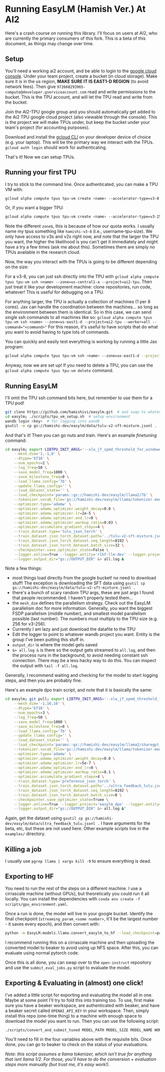 # Running EasyLM (Hamish Ver.) At AI2

Here's a crash course on running this library. I'll focus on users at AI2, who are currently the primary consumers of this fork. This is a beta of this document, as things may change over time.

## Setup

You'll need a working ai2 account, and be able to login to the [google cloud console](console.cloud.google.com). Under your team project, create a bucket (in cloud storage). Make sure it is in the us region, **MAKE SURE IT IS EAST1-D REGION** (to avoid network fees). Then give `972660293965-compute@developer.gserviceaccount.com` read and write permissions to the bucket. This is the TPU account, and will let the TPU read and write from the bucket.

Join the AI2-TPU google group and you should automatically get added to the Ai2 TPU google cloud project (also viewable through the console). This is the project we will make TPUs under, but keep the bucket under your team's project (for accounting purposes).

Download and install the [gcloud CLI](https://cloud.google.com/sdk/gcloud) on your developer device of choice (e.g. your laptop). This will be the primary way we interact with the TPUs. `gcloud auth login` should work for authenticating.

That's it! Now we can setup TPUs.

## Running your first TPU

I try to stick to the command line. Once authenticated, you can make a TPU VM with:
```bash
gcloud alpha compute tpus tpu-vm create <name> --accelerator-type=v3-8 --zone=us-central1-a --project=ai2-tpu --version=v2-alpha
```
Or, if you want a bigger TPU:
```bash
gcloud alpha compute tpus tpu-vm create <name> --accelerator-type=v3-256 --zone=us-east1-d --project=ai2-tpu --version=v2-alpha
```

Note the different `zone`s, this is because of how our quota works. I usually name my tpus something like `hamishi-v3-8` (i.e., username-tpu-size). We only have access to v3s and v2s right now, and note that the larger the TPU you want, the higher the likelihood is you can't get it immediately and might have a try a few times (ask me about this). Sometimes there are simply no TPUs available in the research cloud.

Now, the way you interact with the TPUs is going to be different depending on the size:

For a v3-8, you can just ssh directly into the TPU with `gcloud alpha compute tpus tpu-vm ssh <name> --zone=us-central1-a --project=ai2-tpu`. Then just treat it like your development machine: clone repositories, run code, whatever! This is useful for debugging on a TPU.

For anything larger, the TPU is actually a collection of machines (1 per 8 cores). Jax can handle the coordination between the machines... so long as the environment between them is identical. So in this case, we can send single ssh commands to all machines like so: `gcloud alpha compute tpus tpu-vm ssh <name> --zone=us-east1-d --project=ai2-tpu --worker=all --command="<command>"`
For this reason, it's useful to have scripts that do what you want to avoid having to type lots of commands.

You can quickly and easily test everything is working by running a little Jax program:
```bash
gcloud alpha compute tpus tpu-vm ssh <name> --zone=us-east1-d --project=ai2-tpu --worker=all --command="python3 -c \"import jax; jax.devices()\""
```

Anyway, now we are set up! If you need to delete a TPU, you can use the `gcloud alpha compute tpus tpu-vm delete` command.

## Running EasyLM

I'll omit the TPU ssh command bits here, but remember to use them for a TPU pod!

```bash
git clone https://github.com/hamishivi/easylm.git  # and swap to whatever branch you want
cd easylm; ./scripts/tpu_vm_setup.sh  # setup environment
wandb login <key>  # for logging into wandb
gsutil -m cp gs://hamishi-dev/easylm/data/tulu-v2-sft-mixture.jsonl .  # download whatever data you want. TODO: I need to allow data to be streamed...
```

And that's it! Then you can go nuts and train. Here's an example *finetuning* command:
```bash
cd easylm; export LIBTPU_INIT_ARGS='--xla_jf_spmd_threshold_for_windowed_einsum_mib=0 --xla_tpu_spmd_threshold_for_allgather_cse=10000 --xla_tpu_spmd_rewrite_einsum_with_reshape=true --xla_tpu_enable_latency_hiding_scheduler=true TPU_MEGACORE=MEGACORE_DENSE'; python3 -m EasyLM.models.llama.llama_train \
    --mesh_dim='1,-1,8' \
    --dtype='bf16' \
    --num_epochs=2 \
    --log_freq=50 \
    --save_model_freq=1000 \
    --save_milestone_freq=0 \
    --load_llama_config='7b' \
    --update_llama_config='' \
    --load_dataset_state='' \
    --load_checkpoint='params::gs://hamishi-dev/easylm/llama2/7b' \
    --tokenizer.vocab_file='gs://hamishi-dev/easylm/llama/tokenizer.model' \
    --optimizer.type='adamw' \
    --optimizer.adamw_optimizer.weight_decay=0.0 \
    --optimizer.adamw_optimizer.lr=2e-5 \
    --optimizer.adamw_optimizer.end_lr=0 \
    --optimizer.adamw_optimizer.warmup_ratio=0.03 \
    --optimizer.accumulate_gradient_steps=4 \
    --train_dataset.type='tulu_json_torch' \
    --train_dataset.json_torch_dataset.path='../tulu-v2-sft-mixture.jsonl' \
    --train_dataset.json_torch_dataset.seq_length=8192 \
    --train_dataset.json_torch_dataset.batch_size=32 \
    --checkpointer.save_optimizer_state=False \
    --logger.online=True --logger.entity='rlhf-llm-dev' --logger.project='jax_sft' \
    --logger.output_dir="gs://OUTPUT_DIR" &> all.log &
```

Note a few things:
- most things load directly from the google bucket! no need to download stuff! The exception is downloading the SFT data using `gsutil cp gs://hamishi-dev/easylm/data/tulu-v2-sft-mixture.jsonl .`
- there's a bunch of scary random TPU args, these are just args I found that people recommended. I haven't properly tested them...
- the `mesh_dim` defines the parallelism strategy. Check out the EasyLM parallelism doc for more information. Generally, you want the biggest FSDP parallelism (middle number), and smallest model parallelism possible (last number). The numbers must multiply to the TPU size (e.g. 256 for v3-256).
- Currently I am lazy and just download the datafile to the TPU
- Edit the logger to point to whatever wandb project you want. Entity is the group I've been putting this stuff in.
- `output_dir` is where the model gets saved
- `&> all.log &` is there so the output gets streamed to `all.log`, and then the process runs in the background, to avoid needing constant ssh connection. There may be a less hacky way to do this. You can inspect the output with `tail -f all.log`.

Generally, I recommend waiting and checking for the model to start logging steps, and then you are probably fine.

Here's an example dpo train script, and note that it is basically the same:
```bash
cd easylm; git pull; export LIBTPU_INIT_ARGS='--xla_jf_spmd_threshold_for_windowed_einsum_mib=0 --xla_tpu_spmd_threshold_for_allgather_cse=10000 --xla_tpu_spmd_rewrite_einsum_with_reshape=true --xla_tpu_enable_latency_hiding_scheduler=true TPU_MEGACORE=MEGACORE_DENSE'; python3 -m EasyLM.models.llama.llama_train_dpo \
    --mesh_dim='-1,16,16' \
    --dtype='bf16' \
    --num_epochs=3 \
    --log_freq=50 \
    --save_model_freq=1000 \
    --save_milestone_freq=0 \
    --load_llama_config='7b' \
    --update_llama_config='' \
    --load_dataset_state='' \
    --load_checkpoint='params::gs://hamishi-dev/easylm/llama2/sharegpt_7b/959533a19a2f498bb6f24935a3ec462e/streaming_params_10554' \
    --tokenizer.vocab_file='gs://hamishi-dev/easylm/llama/tokenizer.model' \
    --optimizer.type='adamw' \
    --optimizer.adamw_optimizer.weight_decay=0.0 \
    --optimizer.adamw_optimizer.lr=5e-7 \
    --optimizer.adamw_optimizer.end_lr=0 \
    --optimizer.adamw_optimizer.warmup_ratio=0.1 \
    --optimizer.accumulate_gradient_steps=4 \
    --train_dataset.type='preference_json_torch' \
    --train_dataset.json_torch_dataset.path='../ultra_feedback_tulu.jsonl' \
    --train_dataset.json_torch_dataset.seq_length=8192 \
    --train_dataset.json_torch_dataset.batch_size=8 \
    --checkpointer.save_optimizer_state=Truee \
    --logger.online=True --logger.project='easylm_dpo' --logger.entity='rlhf-llm-dev' \
    --logger.output_dir="gs://OUTPUT_DIR" &> all.log &"
```

Again, get the dataset using `gsutil cp gs://hamishi-dev/easylm/data/ultra_feedback_tulu.jsonl .`
I have arguments for the beta, etc, but these are not used here. Other example scripts live in the `examples/` directory.

## Killing a job

I usually use `pgrep llama | xargs kill -9` to ensure everything is dead.

## Exporting to HF

You need to run the rest of the steps on a different machine. I use a cirrascale machine (without GPUs), but theoretically you could run it all locally. You can install the dependencies with `conda env create -f scripts/gpu_environment.yaml`.

Once a run is done, the model will live in your google bucket. Identify the final checkpoint (`streaming_param_<some number>`, it'll be the largest number - it saves every epoch), and then convert with:
```bash
python -m EasyLM.models.llama.convert_easylm_to_hf --load_checkpoint=params::<path> --tokenizer_path='gs://hamishi-dev/easylm/llama/tokenizer.model' --model_size=<model_size> --output_dir=<output_dir>
```
I recommend running this on a cirrascale machine and then uploading the converted model to beaker to avoid using up NFS space. After this, you can evaluate using normal pytorch code.

Once this is all done, you can swap over to the `open-instruct` repository and use the `submit_eval_jobs.py` script to evaluate the model.

## Exporting & Evaluating in (almost) one click!

I've added a little script for exporting and evaluating the model all in one. Maybe at some point I'll try to fold this into training too. To use, first make sure you have a beaker workspace, are authenticated with beaker, and have a beaker secret called `OPENAI_API_KEY` in your workspace. Then, simply install this repo (one-time thing) to a machine with enough space to download the model you want to run. Then you can use the following script:
```bash
./scripts/convert_and_submit_tuned MODEL_PATH MODEL_SIZE MODEL_NAME WORKSPACE
```

You'll need to fill in the four variables above with the requisite bits. Once done, you can go to beaker to check on the status of your evaluations.

*Note: this script assumes a llama tokenizer, which isn't true for anything that isnt llama 1/2. For those, you'll have to do the conversion + evaluation steps more manually (but trust me, it's easy work!)*.
